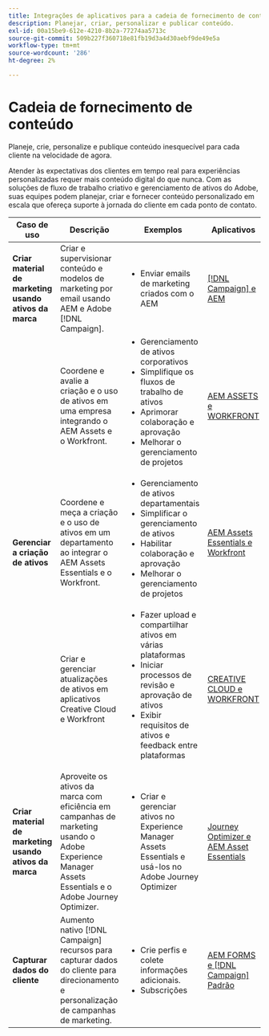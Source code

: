 ```yaml
---
title: Integrações de aplicativos para a cadeia de fornecimento de conteúdo
description: Planejar, criar, personalizar e publicar conteúdo.
exl-id: 00a15be9-612e-4210-8b2a-77274aa5713c
source-git-commit: 509b227f360718e81fb19d3a4d30aebf9de49e5a
workflow-type: tm+mt
source-wordcount: '286'
ht-degree: 2%

---
```


# Cadeia de fornecimento de conteúdo

Planeje, crie, personalize e publique conteúdo inesquecível para cada cliente na velocidade de agora.

Atender às expectativas dos clientes em tempo real para experiências personalizadas requer mais conteúdo digital do que nunca. Com as soluções de fluxo de trabalho criativo e gerenciamento de ativos do Adobe, suas equipes podem planejar, criar e fornecer conteúdo personalizado em escala que ofereça suporte à jornada do cliente em cada ponto de contato.

<table>
 <thead>
    <tr>
      <th>Caso de uso</th>
      <th>Descrição</th>
      <th>Exemplos</th>
      <th>Aplicativos</th>
    </tr>
  </thead>
  <tbody>
<tr>
  <td><strong>Criar material de marketing usando ativos da marca</strong><br/></td>
  <td>Criar e supervisionar conteúdo e modelos de marketing por email usando AEM e Adobe [!DNL Campaign].</td>
  <td>
    <ul>
      <li>Enviar emails de marketing criados com o AEM</li>
    </ul>    
  </td>
  <td><a href="../integrations-between-applications/experience-manager/experience-manager-campaign.md">[!DNL Campaign] e AEM</a></td>
</tr>
<tr>
  <td rowspan="3"><strong>Gerenciar a criação de ativos</strong><br/></td>
  <td>Coordene e avalie a criação e o uso de ativos em uma empresa integrando o AEM Assets e o Workfront.</td>
  <td>
    <ul style="margin-top: 0;">
      <li>Gerenciamento de ativos corporativos</li>
      <li>Simplifique os fluxos de trabalho de ativos</li>
      <li>Aprimorar colaboração e aprovação</li>
      <li>Melhorar o gerenciamento de projetos</li>
    </ul>    
  </td>
  <td><a href="../integrations-between-applications/experience-manager/experience-manager-workfront.md">AEM ASSETS e WORKFRONT</a></td>
</tr>
<tr>
  <td>Coordene e meça a criação e o uso de ativos em um departamento ao integrar o AEM Assets Essentials e o Workfront.</td>
  <td>
    <ul style="margin-top: 0;">
      <li>Gerenciamento de ativos departamentais</li>
      <li>Simplificar o gerenciamento de ativos</li>
      <li>Habilitar colaboração e aprovação</li>
      <li>Melhorar o gerenciamento de projetos</li>
    </ul>    
  </td>
  <td><a href="../integrations-between-applications/experience-manager/experience-manager-workfront.md">AEM Assets Essentials e Workfront</a></td>
</tr>
<tr>
  <td>Criar e gerenciar atualizações de ativos em aplicativos Creative Cloud e Workfront</td>
  <td>
    <ul style="margin-top: 0;">
      <li>Fazer upload e compartilhar ativos em várias plataformas</li>
      <li>Iniciar processos de revisão e aprovação de ativos</li>
      <li>Exibir requisitos de ativos e feedback entre plataformas</li>
    </ul>    
  </td>
  <td><a href="/help/integrations/integrations-between-applications/workfront/workfront-creative-cloud.md">CREATIVE CLOUD e WORKFRONT</a></td>
</tr>
<tr>
  <td><strong>Criar material de marketing usando ativos da marca</strong><br/></td>
  <td>Aproveite os ativos da marca com eficiência em campanhas de marketing usando o Adobe Experience Manager Assets Essentials e o Adobe Journey Optimizer.
  </td>
  <td>
    <ul>
      <li>Criar e gerenciar ativos no Experience Manager Assets Essentials e usá-los no Adobe Journey Optimizer</li>
    </ul>
  </td>
  <td><a href="../integrations-between-applications/journey-optimizer/journey-optimizer-experience-manager.md">Journey Optimizer e AEM Asset Essentials</a></td>
</tr>
<tr>
  <td><strong>Capturar dados do cliente</strong><br/></td>
  <td>Aumento nativo [!DNL Campaign] recursos para capturar dados do cliente para direcionamento e personalização de campanhas de marketing.
  </td>
  <td>
    <ul>
      <li>Crie perfis e colete informações adicionais. </li>
      <li>Subscrições</li>
    </ul>
  </td>
  <td><a href="../integrations-between-applications/experience-manager/experience-manager-campaign.md">AEM FORMS e [!DNL Campaign] Padrão</a></td>
</tr>
</tbody>
</table>
